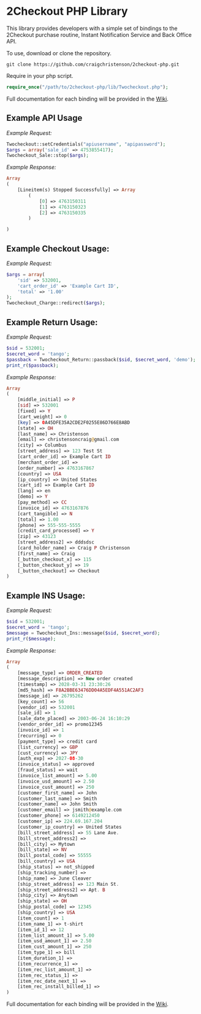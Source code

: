 2Checkout PHP Library
=====================

This library provides developers with a simple set of bindings to the 2Checkout purchase routine, Instant Notification Service and Back Office API.

To use, download or clone the repository.

```shell
git clone https://github.com/craigchristenson/2checkout-php.git
```

Require in your php script.

```php
require_once("/path/to/2checkout-php/lib/Twocheckout.php");
```

Full documentation for each binding will be provided in the [Wiki](https://github.com/craigchristenson/2checkout-php/wiki).


Example API Usage
-----------------

*Example Request:*

```php
Twocheckout::setCredentials("apiusername", "apipassword");
$args = array('sale_id' => 4753855417);
Twocheckout_Sale::stop($args);
```

*Example Response:*

```php
Array
(
    [Lineitem(s) Stopped Successfully] => Array
        (
            [0] => 4763150311
            [1] => 4763150323
            [2] => 4763150335
        )

)
```

Example Checkout Usage:
-----------------------

*Example Request:*

```php
$args = array(
    'sid' => 532001,
    'cart_order_id' => 'Example Cart ID',
    'total' => '1.00'
);
Twocheckout_Charge::redirect($args);
```

Example Return Usage:
---------------------

*Example Request:*

```php
$sid = 532001;
$secret_word = 'tango';
$passback = Twocheckout_Return::passback($sid, $secret_word, 'demo');
print_r($passback);
```

*Example Response:*

```php
Array
(
    [middle_initial] => P
    [sid] => 532001
    [fixed] => Y
    [cart_weight] => 0
    [key] => 0A45DFE35A2CDE2F0255E86D766E8ABD
    [state] => OH
    [last_name] => Christenson
    [email] => christensoncraig@gmail.com
    [city] => Columbus
    [street_address] => 123 Test St
    [cart_order_id] => Example Cart ID
    [merchant_order_id] => 
    [order_number] => 4763167867
    [country] => USA
    [ip_country] => United States
    [cart_id] => Example Cart ID
    [lang] => en
    [demo] => Y
    [pay_method] => CC
    [invoice_id] => 4763167876
    [cart_tangible] => N
    [total] => 1.00
    [phone] => 555-555-5555 
    [credit_card_processed] => Y
    [zip] => 43123
    [street_address2] => dddsdsc
    [card_holder_name] => Craig P Christenson
    [first_name] => Craig
    [_button_checkout_x] => 115
    [_button_checkout_y] => 19
    [_button_checkout] => Checkout
)
```

Example INS Usage:
------------------

*Example Request:*

```php
$sid = 532001;
$secret_word = 'tango';
$message = Twocheckout_Ins::message($sid, $secret_word);
print_r($message);
```

*Example Response:*

```php
Array
(
    [message_type] => ORDER_CREATED
    [message_description] => New order created
    [timestamp] => 2028-03-31 23:30:26
    [md5_hash] => F8A2BBE63476DD04A5EDF4A551AC2AF3
    [message_id] => 26795262
    [key_count] => 56
    [vendor_id] => 532001
    [sale_id] => 1
    [sale_date_placed] => 2003-06-24 16:10:29
    [vendor_order_id] => promo12345
    [invoice_id] => 1
    [recurring] => 0
    [payment_type] => credit card
    [list_currency] => GBP
    [cust_currency] => JPY
    [auth_exp] => 2027-08-30
    [invoice_status] => approved
    [fraud_status] => wait
    [invoice_list_amount] => 5.00
    [invoice_usd_amount] => 2.50
    [invoice_cust_amount] => 250
    [customer_first_name] => John
    [customer_last_name] => Smith
    [customer_name] => John Smith
    [customer_email] => jsmith@example.com
    [customer_phone] => 6149212450
    [customer_ip] => 224.69.167.204
    [customer_ip_country] => United States
    [bill_street_address] => 55 Lane Ave.
    [bill_street_address2] => 
    [bill_city] => Mytown
    [bill_state] => NV
    [bill_postal_code] => 55555
    [bill_country] => USA
    [ship_status] => not_shipped
    [ship_tracking_number] => 
    [ship_name] => June Cleaver
    [ship_street_address] => 123 Main St.
    [ship_street_address2] => Apt. B
    [ship_city] => Anytown
    [ship_state] => OH
    [ship_postal_code] => 12345
    [ship_country] => USA
    [item_count] => 1
    [item_name_1] => t-shirt
    [item_id_1] => 12
    [item_list_amount_1] => 5.00
    [item_usd_amount_1] => 2.50
    [item_cust_amount_1] => 250
    [item_type_1] => bill
    [item_duration_1] => 
    [item_recurrence_1] => 
    [item_rec_list_amount_1] => 
    [item_rec_status_1] => 
    [item_rec_date_next_1] => 
    [item_rec_install_billed_1] => 
)
```

Full documentation for each binding will be provided in the [Wiki](https://github.com/craigchristenson/2checkout-php/wiki).
